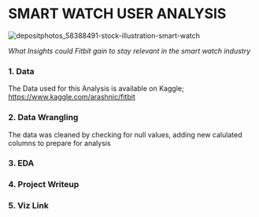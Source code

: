 # **SMART WATCH USER ANALYSIS**



![depositphotos_58388491-stock-illustration-smart-watch](https://user-images.githubusercontent.com/76915162/155658706-334e3f5e-8ac4-44df-8f21-ed10fe27a9b8.jpg)

_What Insights could Fitbit gain to stay relevant in the smart watch industry_

### 1. Data
The Data used for this Analysis is available on Kaggle;
https://www.kaggle.com/arashnic/fitbit

### 2. Data Wrangling

The data was cleaned by checking for null values, adding new calulated columns to prepare for analysis


### 3. EDA


### 4. Project Writeup


### 5. Viz Link
